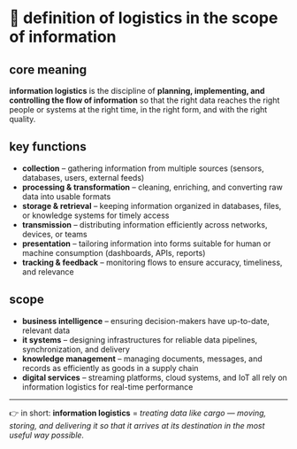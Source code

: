 # 🧾 definition of logistics in the scope of information

## core meaning
**information logistics** is the discipline of **planning, implementing, and controlling the flow of information** so that the right data reaches the right people or systems at the right time, in the right form, and with the right quality.

## key functions
- **collection** – gathering information from multiple sources (sensors, databases, users, external feeds)
- **processing & transformation** – cleaning, enriching, and converting raw data into usable formats
- **storage & retrieval** – keeping information organized in databases, files, or knowledge systems for timely access
- **transmission** – distributing information efficiently across networks, devices, or teams
- **presentation** – tailoring information into forms suitable for human or machine consumption (dashboards, APIs, reports)
- **tracking & feedback** – monitoring flows to ensure accuracy, timeliness, and relevance

## scope
- **business intelligence** – ensuring decision-makers have up-to-date, relevant data
- **it systems** – designing infrastructures for reliable data pipelines, synchronization, and delivery
- **knowledge management** – managing documents, messages, and records as efficiently as goods in a supply chain
- **digital services** – streaming platforms, cloud systems, and IoT all rely on information logistics for real-time performance

---

👉 in short: **information logistics** = *treating data like cargo — moving, storing, and delivering it so that it arrives at its destination in the most useful way possible.*
